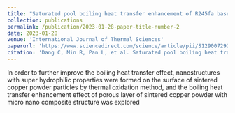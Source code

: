 ```yaml
---
title: "Saturated pool boiling heat transfer enhancement of R245fa based on the surface covered by sintered copper powder with and without nanostructure"
collection: publications
permalink: /publication/2023-01-28-paper-title-number-2
date: 2023-01-28
venue: 'International Journal of Thermal Sciences'
paperurl: 'https://www.sciencedirect.com/science/article/pii/S1290072923000443'
citation: 'Dang C, Min R, Pan L, et al. Saturated pool boiling heat transfer enhancement of R245fa based on the surface covered by sintered copper powder with and without nanostructure[J]. International Journal of Thermal Sciences, 2023, 187: 108183.'
---
```


In order to further improve the boiling heat transfer effect, nanostructures with super hydrophilic properties were formed on the surface of sintered copper powder particles by thermal oxidation method, and the boiling heat transfer enhancement effect of porous layer of sintered copper powder with micro nano composite structure was explored

